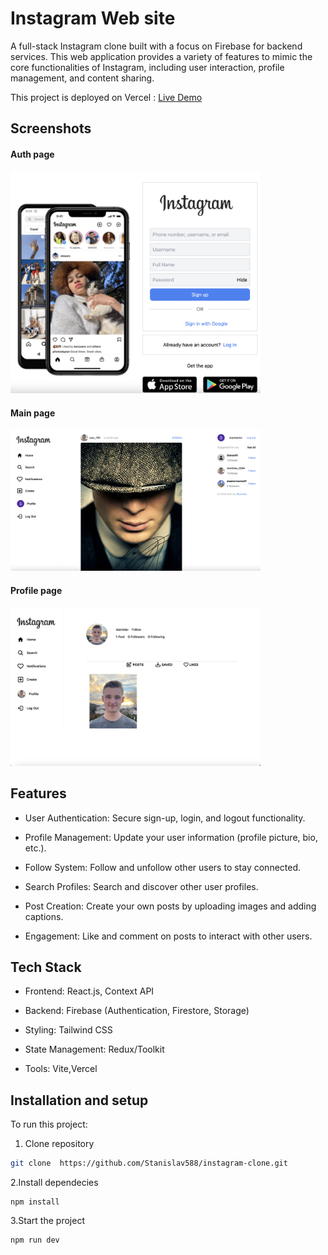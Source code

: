# Instagram Web site

A full-stack Instagram clone built with a focus on Firebase for backend services. This web application provides a variety of features to mimic the core functionalities of Instagram, including user interaction, profile management, and content sharing.

This project is deployed on Vercel :
    [Live Demo]("https://instagram-clone-ten-rosy.vercel.app")


## Screenshots
#### Auth page
<img src="https://github.com/Stanislav588/instagram-clone/blob/main/auth-page.png" width="400" />

#### Main page
<img src="https://github.com/Stanislav588/instagram-clone/blob/main/main-page.png" width="400" />

#### Profile page
<img src="https://github.com/Stanislav588/instagram-clone/blob/main/profile-page.png" width="400" />
    

## Features

- User Authentication: Secure sign-up, login, and logout functionality.

- Profile Management: Update your user information (profile picture, bio, etc.).

- Follow System: Follow and unfollow other users to stay connected.

- Search Profiles: Search and discover other user profiles.

- Post Creation: Create your own posts by uploading images and adding captions.

- Engagement: Like and comment on posts to interact with other users.

## Tech Stack

- Frontend: React.js, Context API

- Backend: Firebase (Authentication, Firestore, Storage)

- Styling: Tailwind CSS

- State Management: Redux/Toolkit

- Tools: Vite,Vercel

## Installation and setup

To run this project:

1. Clone repository

```bash
git clone  https://github.com/Stanislav588/instagram-clone.git

```

2.Install dependecies

```
npm install
```

3.Start the project

```
npm run dev
```
